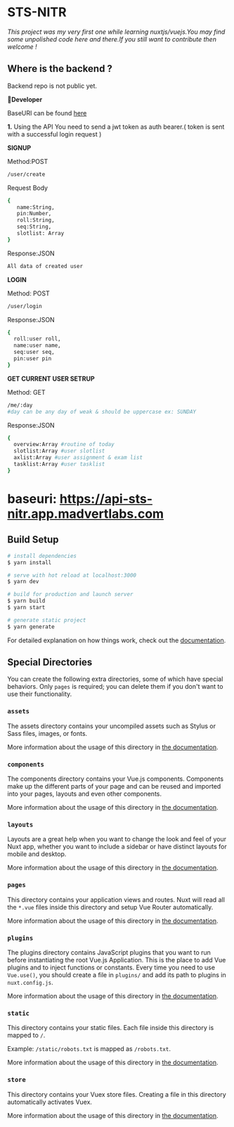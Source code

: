 # STS-NITR
*This project was my very first one while learning nuxtjs/vuejs.You may find some unpolished code here and there.If you still want to contribute then welcome !*


## Where is the backend ?
Backend repo is not public yet.


**🤵Developer**

BaseURI can be found [here](#baseuri)

**1.** Using the API 
You need to send a jwt token as auth bearer.( token is sent with a successful login request )

**SIGNUP**

Method:POST
```sh
/user/create
```
Request Body
```sh
{
   name:String,
   pin:Number,
   roll:String,
   seq:String,
   slotlist: Array
}
```
Response:JSON

```sh
All data of created user
```
**LOGIN**

Method: POST
```sh
/user/login
```
Response:JSON

```sh
{
  roll:user roll,
  name:user name,
  seq:user seq,
  pin:user pin
}
```
**GET CURRENT USER SETRUP**

Method: GET
```sh
/me/:day 
#day can be any day of weak & should be uppercase ex: SUNDAY
```
Response:JSON

```sh
{
  overview:Array #routine of today
  slotlist:Array #user slotlist
  axlist:Array #user assignment & exam list
  tasklist:Array #user tasklist
}
```

# baseuri: https://api-sts-nitr.app.madvertlabs.com
## Build Setup

```bash
# install dependencies
$ yarn install

# serve with hot reload at localhost:3000
$ yarn dev

# build for production and launch server
$ yarn build
$ yarn start

# generate static project
$ yarn generate
```

For detailed explanation on how things work, check out the [documentation](https://nuxtjs.org).

## Special Directories

You can create the following extra directories, some of which have special behaviors. Only `pages` is required; you can delete them if you don't want to use their functionality.

### `assets`

The assets directory contains your uncompiled assets such as Stylus or Sass files, images, or fonts.

More information about the usage of this directory in [the documentation](https://nuxtjs.org/docs/2.x/directory-structure/assets).

### `components`

The components directory contains your Vue.js components. Components make up the different parts of your page and can be reused and imported into your pages, layouts and even other components.

More information about the usage of this directory in [the documentation](https://nuxtjs.org/docs/2.x/directory-structure/components).

### `layouts`

Layouts are a great help when you want to change the look and feel of your Nuxt app, whether you want to include a sidebar or have distinct layouts for mobile and desktop.

More information about the usage of this directory in [the documentation](https://nuxtjs.org/docs/2.x/directory-structure/layouts).


### `pages`

This directory contains your application views and routes. Nuxt will read all the `*.vue` files inside this directory and setup Vue Router automatically.

More information about the usage of this directory in [the documentation](https://nuxtjs.org/docs/2.x/get-started/routing).

### `plugins`

The plugins directory contains JavaScript plugins that you want to run before instantiating the root Vue.js Application. This is the place to add Vue plugins and to inject functions or constants. Every time you need to use `Vue.use()`, you should create a file in `plugins/` and add its path to plugins in `nuxt.config.js`.

More information about the usage of this directory in [the documentation](https://nuxtjs.org/docs/2.x/directory-structure/plugins).

### `static`

This directory contains your static files. Each file inside this directory is mapped to `/`.

Example: `/static/robots.txt` is mapped as `/robots.txt`.

More information about the usage of this directory in [the documentation](https://nuxtjs.org/docs/2.x/directory-structure/static).

### `store`

This directory contains your Vuex store files. Creating a file in this directory automatically activates Vuex.

More information about the usage of this directory in [the documentation](https://nuxtjs.org/docs/2.x/directory-structure/store).
